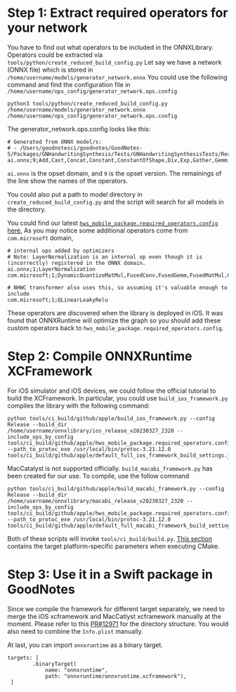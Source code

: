 # Step 1: Extract required operators for your network
You have to find out what operators to be included in the ONNXLibrary.
Operators could be extracted via `tools/python/create_reduced_build_config.py`
Let say we have a network (ONNX file) which is stored in `/home/username/models/generator_network.onnx`
You could use the following command and find the configuration file in `/home/username/ops_config/generator_network.ops.config`

```
python3 tools/python/create_reduced_build_config.py /home/username/models/generator_network.onnx /home/username/ops_config/generator_network.ops.config
```

The generator_network.ops.config looks like this: 
```
# Generated from ONNX model/s:
# - /Users/goodnotesci/goodnotes/GoodNotes-5/Packages/GNHandwritingSynthesis/Tests/GNHandwritingSynthesisTests/Resources/models/generator_network.onnx
ai.onnx;9;Add,Cast,Concat,Constant,ConstantOfShape,Div,Exp,Gather,Gemm,LogSoftmax,MatMul,Mul,Neg,NonZero,ReduceSum,Reshape,Shape,Sigmoid,Slice,Softmax,Softplus,Split,Squeeze,Sub,Tanh,Transpose,Unsqueeze
```

`ai.onnx` is the opset domain, and `9` is the opset version. The remainings of the line show the names of the operators.

You could also put a path to model directory in `create_reduced_build_config.py` and the script will search for all models in the directory. 

You could find our latest [`hws_mobile_package.required_operators.config` here.](https://github.com/GoodNotes/onnxruntime/blob/develop/tools/ci_build/github/apple/hws_mobile_package.required_operators.config)
As you may notice some additional operators come from `com.microsoft` domain,
```
# internal ops added by optimizers
# Note: LayerNormalization is an internal op even though it is (incorrectly) registered in the ONNX domain.
ai.onnx;1;LayerNormalization
com.microsoft;1;DynamicQuantizeMatMul,FusedConv,FusedGemm,FusedMatMul,Gelu,MatMulIntegerToFloat,NhwcMaxPool,QLinearAdd,QLinearAveragePool,QLinearConv,QLinearGlobalAveragePool,QLinearMul,QLinearSigmoid,QuickGelu

# NHWC transformer also uses this, so assuming it's valuable enough to include
com.microsoft;1;QLinearLeakyRelu
```
These operators are discovered when the library is deployed in iOS. It was found that ONNXRuntime will optimize the graph so you should add these custom operators back to `hws_mobile_package.required_operators.config`.

# Step 2: Compile ONNXRuntime XCFramework
For iOS simulator and iOS devices, we could follow the official tutorial to build the XCFramework. 
In particular, you could use `build_ios_framework.py` compiles the library with the following command:
```
python tools/ci_build/github/apple/build_ios_framework.py --config Release --build_dir /home/username/onnxlibrary/ios_release_v20230327_2320 --include_ops_by_config tools/ci_build/github/apple/hws_mobile_package.required_operators.config --path_to_protoc_exe /usr/local/bin/protoc-3.21.12.0 tools/ci_build/github/apple/default_full_ios_framework_build_settings.json
```

MacCatalyst is not supported officially. `build_macabi_framework.py` has been created for our use.
To compile, use the follow command
```
python tools/ci_build/github/apple/build_macabi_framework.py --config Release --build_dir /home/username/onnxlibrary/macabi_release_v20230327_2320 --include_ops_by_config tools/ci_build/github/apple/hws_mobile_package.required_operators.config --path_to_protoc_exe /usr/local/bin/protoc-3.21.12.0 tools/ci_build/github/apple/default_full_macabi_framework_build_settings.json
```

Both of these scripts will invoke `tools/ci_build/build.py`. [This section](https://github.com/GoodNotes/onnxruntime/blob/eeca6fea2b4d02ddc729c7a7cdc39b123d23fbf8/tools/ci_build/build.py#L1221) contains the target platform-specific parameters when executing CMake.

# Step 3: Use it in a Swift package in GoodNotes
Since we compile the framework for different target separately, we need to merge the iOS xcframework and MacCatlyst xcframework manually at the moment.
Please refer to this [PR#12971](https://github.com/GoodNotes/GoodNotes-5/pull/12971) for the directory structure.
You would also need to combine the `Info.plist` manually.

At last, you can import `onnxruntime` as a binary target.
```
targets: [
        .binaryTarget(
            name: "onnxruntime",
            path: "onnxruntime/onnxruntime.xcframework"),
 ]
 ```




